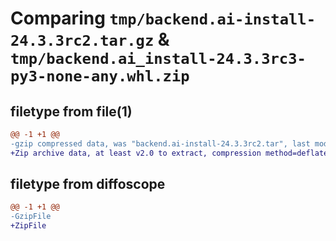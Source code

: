 # Comparing `tmp/backend.ai-install-24.3.3rc2.tar.gz` & `tmp/backend.ai_install-24.3.3rc3-py3-none-any.whl.zip`

## filetype from file(1)

```diff
@@ -1 +1 @@
-gzip compressed data, was "backend.ai-install-24.3.3rc2.tar", last modified: Tue Apr 30 06:26:17 2024, max compression
+Zip archive data, at least v2.0 to extract, compression method=deflate
```

## filetype from diffoscope

```diff
@@ -1 +1 @@
-GzipFile
+ZipFile
```

